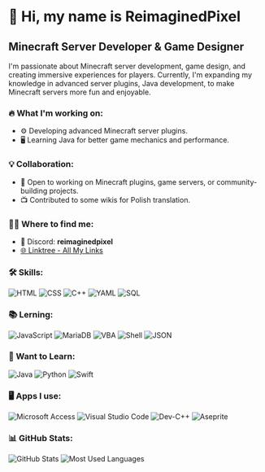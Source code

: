 # 👋 Hi, my name is ReimaginedPixel

## Minecraft Server Developer & Game Designer

I'm passionate about Minecraft server development, game design, and creating immersive experiences for players. Currently, I'm expanding my knowledge in advanced server plugins, Java development, to make Minecraft servers more fun and enjoyable.

### 🔥 What I'm working on:
- ⚙️ Developing advanced Minecraft server plugins.
- 🖥️ Learning Java for better game mechanics and performance.

### 💡 Collaboration:
- 💬 Open to working on Minecraft plugins, game servers, or community-building projects.
- 📺 Contributed to some wikis for Polish translation.

### 👯️‍♂️ Where to find me:
- 💬 Discord: **reimaginedpixel**
- [🌐 Linktree - All My Links](https://linktr.ee/ReimaginedPixel)

### 🛠 Skills:
![HTML](https://img.shields.io/badge/-HTML-orange?style=flat-square&logo=html5) ![CSS](https://img.shields.io/badge/-CSS-blue?style=flat-square&logo=css3) ![C++](https://img.shields.io/badge/-C++-blue?style=flat-square&logo=cplusplus)  ![YAML](https://img.shields.io/badge/-YAML-64B5F6?style=flat-square&logo=yaml) ![SQL](https://img.shields.io/badge/-SQL-lightgray?style=flat-square&logo=mysql)

### 📚 Lerning:
![JavaScript](https://img.shields.io/badge/-JavaScript-yellow?style=flat-square&logo=javascript) ![MariaDB](https://img.shields.io/badge/-MariaDB-003545?style=flat-square&logo=mariadb&logoColor=white) ![VBA](https://img.shields.io/badge/-VBA-purple?style=flat-square&logo=microsoft-office) ![Shell](https://img.shields.io/badge/-Shell-black?style=flat-square&logo=gnu-bash) ![JSON](https://img.shields.io/badge/-JSON-000?style=flat-square&logo=json)

### 🎯 Want to Learn:
![Java](https://img.shields.io/badge/-Java-red?style=flat-square&logo=java)
![Python](![Python](https://img.shields.io/badge/-Python-3776AB?style=flat-square&logo=python&logoColor=white)style=flat-square&logo=python)
![Swift](https://img.shields.io/badge/-Swift-FA7343?style=flat-square&logo=swift)

### 🖥️ Apps I use:
![Microsoft Access](https://img.shields.io/badge/Microsoft_Access-A4373A?style=for-the-badge&logo=microsoft-access&logoColor=white)
![Visual Studio Code](https://img.shields.io/badge/Visual%20Studio%20Code-0078d7.svg?style=for-the-badge&logo=visual-studio-code&logoColor=white)
![Dev-C++](https://img.shields.io/badge/Dev--C++-blue.svg?style=for-the-badge&logo=c%2B%2B&logoColor=white)
![Aseprite](https://img.shields.io/badge/Aseprite-FFFFFF?style=for-the-badge&logo=Aseprite&logoColor=#7D929E)

### 📊 GitHub Stats:
![GitHub Stats](https://github-readme-stats.vercel.app/api?username=ReimaginedPixel&show_icons=true&theme=tokyonight) ![Most Used Languages](https://github-readme-stats.vercel.app/api/top-langs/?username=ReimaginedPixel&layout=compact&theme=tokyonight)


